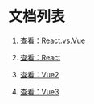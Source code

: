 # 文档列表

1. [查看：React.vs.Vue](./React.vs.Vue/index.md)

2. [查看：React](./React/index.md)

3. [查看：Vue2](./Vue2/index.md)

4. [查看：Vue3](./Vue3/index.md)

